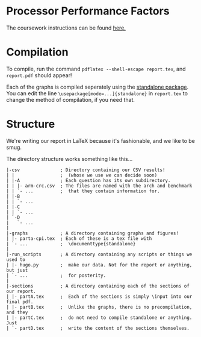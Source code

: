 # Processor Performance Factors

The coursework instructions can be found [here.](https://secure.ecs.soton.ac.uk/noteswiki/images/2020_gem5_assignment_v1.pdf)

# Compilation

To compile, run the command `pdflatex --shell-escape report.tex`, and
`report.pdf` should appear!

Each of the graphs is compiled seperately using the
[standalone package](https://ctan.org/pkg/standalone?lang=en). You can
edit the line `\usepackage[mode=...]{standalone}` in `report.tex` to
change the method of compilation, if you need that.

# Structure

We're writing our report in LaTeX because it's fashionable, and we
like to be smug.

The directory structure works something like this...

```
|-csv               ; Directory containing our CSV results!
| |                 ;  (whose we use we can decide soon)
| |-A               ; Each question has its own subdirectory.
| | |- arm-crc.csv  ; The files are named with the arch and benchmark
| | `- ...          ;  that they contain information for.
| |-B
| | `- ...
| |-C
| | `- ...
| `-D
|   `- ...
|
|-graphs            ; A directory containing graphs and figures!
| |- parta-cpi.tex  ; Each of these is a tex file with
| `- ...            ;  \documenttype{standalone}
|
|-run_scripts       ; A directory containing any scripts or things we used to
| |- hugo.py        ;  make our data. Not for the report or anything, but just
| `- ...            ;  for posterity.
|
|-sections          ; A directory containing each of the sections of our report.
| |- partA.tex      ;  Each of the sections is simply \input into our final pdf.
| |- partB.tex      ;  Unlike the graphs, there is no precompilation, and they
| |- partC.tex      ;  do not need to compile standalone or anything. Just
| `- partD.tex      ;  write the content of the sections themselves.
```
